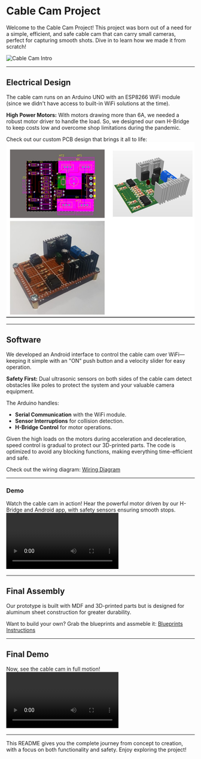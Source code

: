 # Cable Cam Project

Welcome to the Cable Cam Project! This project was born out of a need for a simple, efficient, and safe cable cam that can carry small cameras, perfect for capturing smooth shots. Dive in to learn how we made it from scratch!

![Cable Cam Intro](docs/intro.jpg)

---

## Electrical Design

The cable cam runs on an Arduino UNO with an ESP8266 WiFi module (since we didn't have access to built-in WiFi solutions at the time). 

**High Power Motors:** With motors drawing more than 6A, we needed a robust motor driver to handle the load. So, we designed our own H-Bridge to keep costs low and overcome shop limitations during the pandemic. 

Check out our custom PCB design that brings it all to life:
![H-Bridge Design](docs/h_bridge.jpg)

---

## Software

We developed an Android interface to control the cable cam over WiFi—keeping it simple with an "ON" push button and a velocity slider for easy operation.

**Safety First:** Dual ultrasonic sensors on both sides of the cable cam detect obstacles like poles to protect the system and your valuable camera equipment.

The Arduino handles:
- **Serial Communication** with the WiFi module.
- **Sensor Interruptions** for collision detection.
- **H-Bridge Control** for motor operations.

Given the high loads on the motors during acceleration and deceleration, speed control is gradual to protect our 3D-printed parts. The code is optimized to avoid any blocking functions, making everything time-efficient and safe.

Check out the wiring diagram:
[Wiring Diagram](docs/wiring_diagram.pdf)

---

### Demo

Watch the cable cam in action! Hear the powerful motor driven by our H-Bridge and Android app, with safety sensors ensuring smooth stops.
![Electrical Demo Video](docs/electrical.mp4)

---

## Final Assembly

Our prototype is built with MDF and 3D-printed parts but is designed for aluminum sheet construction for greater durability. 

Want to build your own? Grab the blueprints and assmeble it:
[Blueprints](docs/blueprints.pdf)
[Instructions](docs/Assembly_Instructions.pdf)


---

## Final Demo

Now, see the cable cam in full motion!
![Cable Cam Demo](docs/cable_cam.mp4)

---

This README gives you the complete journey from concept to creation, with a focus on both functionality and safety. Enjoy exploring the project!
